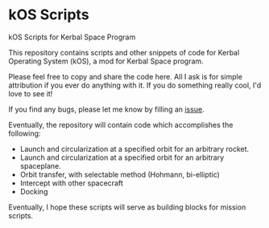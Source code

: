 # kOS Scripts
kOS Scripts for Kerbal Space Program

This repository contains scripts and other snippets of code for Kerbal Operating System (kOS), a mod for Kerbal Space program.

Please feel free to copy and share the code here.  All I ask is for simple attribution if you ever do anything with it.  If you do something really cool, I'd love to see it!

If you find any bugs, please let me know by filling an [issue](https://github.com/Nick2253/kOS-scripts/issues).

Eventually, the repository will contain code which accomplishes the following:
- Launch and circularization at a specified orbit for an arbitrary rocket.
- Launch and circularization at a specified orbit for an arbitrary spaceplane.
- Orbit transfer, with selectable method (Hohmann, bi-elliptic)
- Intercept with other spacecraft
- Docking

Eventually, I hope these scripts will serve as building blocks for mission scripts.
